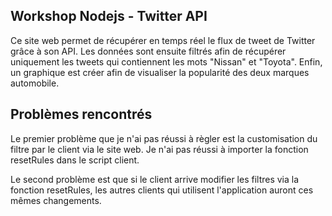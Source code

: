 Workshop Nodejs - Twitter API
------------------------
Ce site web permet de récupérer en temps réel le flux de tweet de Twitter grâce à son API.
Les données sont ensuite filtrés afin de récupérer uniquement les tweets qui contiennent les mots "Nissan" et "Toyota". Enfin, un graphique est créer afin de visualiser la popularité des deux marques automobile.

Problèmes rencontrés
----
Le premier problème que je n'ai pas réussi à règler est la customisation du filtre par le client via le site web. Je n'ai pas réussi à importer la fonction resetRules dans le script client.

Le second problème est que si le client arrive modifier les filtres via la fonction resetRules, les autres clients qui utilisent l'application auront ces mêmes changements.